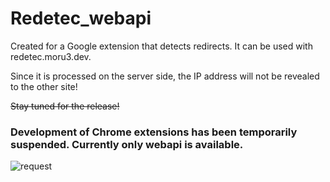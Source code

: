 # Redetec_webapi

Created for a Google extension that detects redirects.
It can be used with redetec.moru3.dev.

Since it is processed on the server side, the IP address will not be revealed to the other site!

~~Stay tuned for the release!~~
### Development of Chrome extensions has been temporarily suspended. Currently only webapi is available.

![request](https://cdn.discordapp.com/attachments/783681004513918999/785725865970892840/unknown.png)

